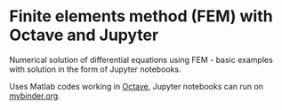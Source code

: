# Finite elements method (FEM) with Octave and Jupyter

Numerical solution of differential equations using FEM - basic examples with solution in the form of Jupyter notebooks.

Uses Matlab codes working in [Octave](https://www.gnu.org/software/octave/), Jupyter notebooks can run on [mybinder.org](https://mybinder.org/).
